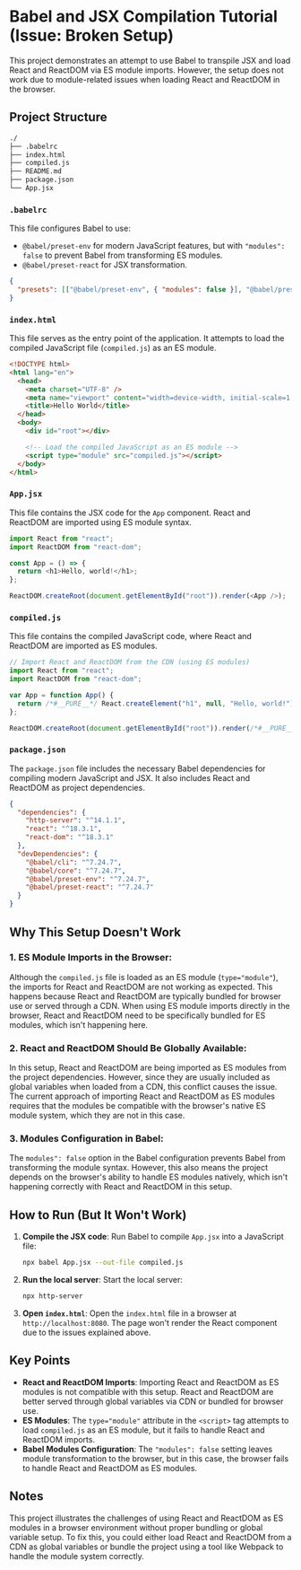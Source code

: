 # Babel and JSX Compilation Tutorial (Issue: Broken Setup)

This project demonstrates an attempt to use Babel to transpile JSX and load React and ReactDOM via ES module imports. However, the setup does not work due to module-related issues when loading React and ReactDOM in the browser.

## Project Structure

```bash
./
├── .babelrc
├── index.html
├── compiled.js
├── README.md
├── package.json
└── App.jsx
```

### `.babelrc`

This file configures Babel to use:

- `@babel/preset-env` for modern JavaScript features, but with `"modules": false` to prevent Babel from transforming ES modules.
- `@babel/preset-react` for JSX transformation.

```json
{
  "presets": [["@babel/preset-env", { "modules": false }], "@babel/preset-react"]
}
```

### `index.html`

This file serves as the entry point of the application. It attempts to load the compiled JavaScript file (`compiled.js`) as an ES module.

```html
<!DOCTYPE html>
<html lang="en">
  <head>
    <meta charset="UTF-8" />
    <meta name="viewport" content="width=device-width, initial-scale=1.0" />
    <title>Hello World</title>
  </head>
  <body>
    <div id="root"></div>

    <!-- Load the compiled JavaScript as an ES module -->
    <script type="module" src="compiled.js"></script>
  </body>
</html>
```

### `App.jsx`

This file contains the JSX code for the `App` component. React and ReactDOM are imported using ES module syntax.

```javascript
import React from "react";
import ReactDOM from "react-dom";

const App = () => {
  return <h1>Hello, world!</h1>;
};

ReactDOM.createRoot(document.getElementById("root")).render(<App />);
```

### `compiled.js`

This file contains the compiled JavaScript code, where React and ReactDOM are imported as ES modules.

```javascript
// Import React and ReactDOM from the CDN (using ES modules)
import React from "react";
import ReactDOM from "react-dom";

var App = function App() {
  return /*#__PURE__*/ React.createElement("h1", null, "Hello, world!");
};

ReactDOM.createRoot(document.getElementById("root")).render(/*#__PURE__*/ React.createElement(App, null));
```

### `package.json`

The `package.json` file includes the necessary Babel dependencies for compiling modern JavaScript and JSX. It also includes React and ReactDOM as project dependencies.

```json
{
  "dependencies": {
    "http-server": "^14.1.1",
    "react": "^18.3.1",
    "react-dom": "^18.3.1"
  },
  "devDependencies": {
    "@babel/cli": "^7.24.7",
    "@babel/core": "^7.24.7",
    "@babel/preset-env": "^7.24.7",
    "@babel/preset-react": "^7.24.7"
  }
}
```

## Why This Setup Doesn't Work

### 1. **ES Module Imports in the Browser**:

Although the `compiled.js` file is loaded as an ES module (`type="module"`), the imports for React and ReactDOM are not working as expected. This happens because React and ReactDOM are typically bundled for browser use or served through a CDN. When using ES module imports directly in the browser, React and ReactDOM need to be specifically bundled for ES modules, which isn't happening here.

### 2. **React and ReactDOM Should Be Globally Available**:

In this setup, React and ReactDOM are being imported as ES modules from the project dependencies. However, since they are usually included as global variables when loaded from a CDN, this conflict causes the issue. The current approach of importing React and ReactDOM as ES modules requires that the modules be compatible with the browser's native ES module system, which they are not in this case.

### 3. **Modules Configuration in Babel**:

The `modules": false` option in the Babel configuration prevents Babel from transforming the module syntax. However, this also means the project depends on the browser's ability to handle ES modules natively, which isn't happening correctly with React and ReactDOM in this setup.

## How to Run (But It Won't Work)

1. **Compile the JSX code**:
   Run Babel to compile `App.jsx` into a JavaScript file:

   ```bash
   npx babel App.jsx --out-file compiled.js
   ```

2. **Run the local server**:
   Start the local server:

   ```bash
   npx http-server
   ```

3. **Open `index.html`**:
   Open the `index.html` file in a browser at `http://localhost:8080`. The page won't render the React component due to the issues explained above.

## Key Points

- **React and ReactDOM Imports**: Importing React and ReactDOM as ES modules is not compatible with this setup. React and ReactDOM are better served through global variables via CDN or bundled for browser use.
- **ES Modules**: The `type="module"` attribute in the `<script>` tag attempts to load `compiled.js` as an ES module, but it fails to handle React and ReactDOM imports.
- **Babel Modules Configuration**: The `"modules": false` setting leaves module transformation to the browser, but in this case, the browser fails to handle React and ReactDOM as ES modules.

## Notes

This project illustrates the challenges of using React and ReactDOM as ES modules in a browser environment without proper bundling or global variable setup. To fix this, you could either load React and ReactDOM from a CDN as global variables or bundle the project using a tool like Webpack to handle the module system correctly.
